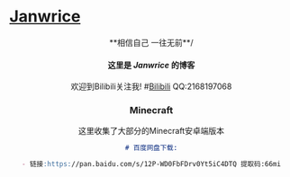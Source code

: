 # [**Janwrice**](https://github.com/Janwrice)
<center>**相信自己 一往无前**/<center>

#### 这里是 *Janwrice* 的博客

欢迎到Bilibili关注我! #[Bilibili](https://m.bilibili.com/space/266593795)
QQ:2168197068

### Minecraft

这里收集了大部分的Minecraft安卓端版本

```markdown
# 百度网盘下载:

- 链接:https://pan.baidu.com/s/12P-WD0FbFDrv0Yt5iC4DTQ 提取码:66mi
```
